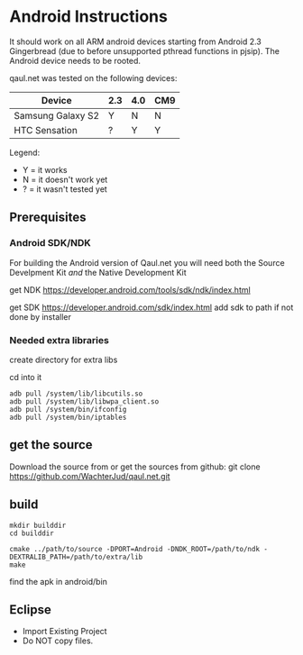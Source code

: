 
# Android Instructions

It should work on all ARM android devices starting from Android 2.3 Gingerbread
(due to before unsupported pthread functions in pjsip). 
The Android device needs to be rooted.

qaul.net was tested on the following devices:

| Device | 2.3 | 4.0 | CM9 |
| --- | --- | --- | --- |
| Samsung Galaxy S2 | Y | N | N |
| HTC Sensation | ? | Y | Y |

Legend:
* Y = it works
* N = it doesn't work yet
* ? = it wasn't tested yet

## Prerequisites

### Android SDK/NDK

For building the Android version of Qaul.net you will need both the Source
Develpment Kit *and* the Native Development Kit

get NDK https://developer.android.com/tools/sdk/ndk/index.html

get SDK https://developer.android.com/sdk/index.html
add sdk to path if not done by installer

### Needed extra libraries

create directory for extra libs

cd into it

	adb pull /system/lib/libcutils.so
	adb pull /system/lib/libwpa_client.so
	adb pull /system/bin/ifconfig
	adb pull /system/bin/iptables

## get the source

Download the source from <insert source here> or
get the sources from github: git clone https://github.com/WachterJud/qaul.net.git

## build

    mkdir builddir
    cd builddir

    cmake ../path/to/source -DPORT=Android -DNDK_ROOT=/path/to/ndk -DEXTRALIB_PATH=/path/to/extra/lib
    make

find the apk in android/bin

## Eclipse

- Import Existing Project
- Do NOT copy files.
